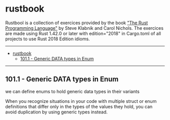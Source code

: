 # rustbook
Rustbool is a collection of exercices provided by the book ["The Rust Programming Language"](https://doc.rust-lang.org/book/title-page.html) by Steve Klabnik and Carol Nichols.
The exercices are made using Rust 1.42.0 or later with edition="2018" in Cargo.toml of all projects to use Rust 2018 Edition idioms. 

----
- [rustbook](#rustbook)
  - [101.1 - Generic DATA types in Enum](#1011---generic-data-types-in-enum)

----

## 101.1 - Generic DATA types in Enum

we can define enums to hold generic data types in their variants

When you recognize situations in your code with multiple struct or enum definitions that differ only in the types of the values they hold, you can avoid duplication by using generic types instead.

